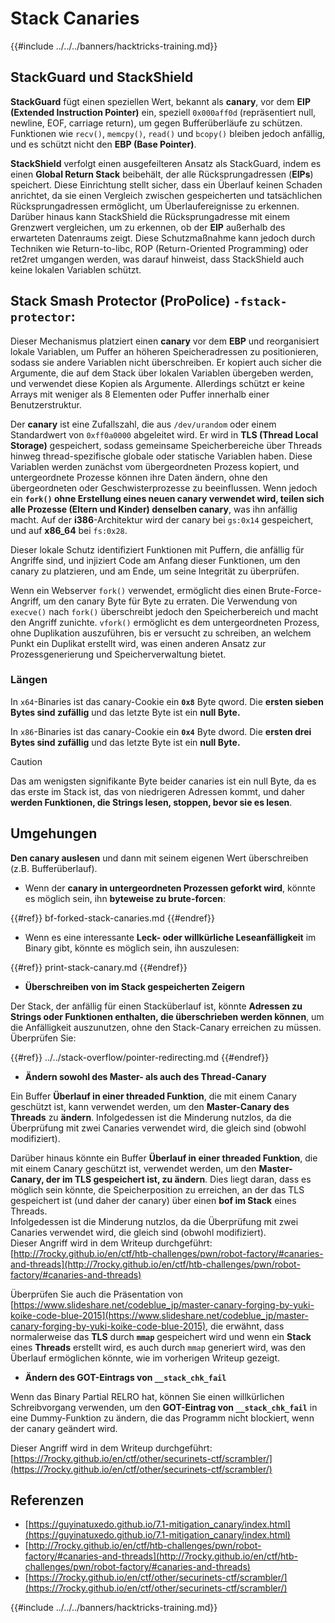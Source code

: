 # Stack Canaries

{{#include ../../../banners/hacktricks-training.md}}

## **StackGuard und StackShield**

**StackGuard** fügt einen speziellen Wert, bekannt als **canary**, vor dem **EIP (Extended Instruction Pointer)** ein, speziell `0x000aff0d` (repräsentiert null, newline, EOF, carriage return), um gegen Bufferüberläufe zu schützen. Funktionen wie `recv()`, `memcpy()`, `read()` und `bcopy()` bleiben jedoch anfällig, und es schützt nicht den **EBP (Base Pointer)**.

**StackShield** verfolgt einen ausgefeilteren Ansatz als StackGuard, indem es einen **Global Return Stack** beibehält, der alle Rücksprungadressen (**EIPs**) speichert. Diese Einrichtung stellt sicher, dass ein Überlauf keinen Schaden anrichtet, da sie einen Vergleich zwischen gespeicherten und tatsächlichen Rücksprungadressen ermöglicht, um Überlaufereignisse zu erkennen. Darüber hinaus kann StackShield die Rücksprungadresse mit einem Grenzwert vergleichen, um zu erkennen, ob der **EIP** außerhalb des erwarteten Datenraums zeigt. Diese Schutzmaßnahme kann jedoch durch Techniken wie Return-to-libc, ROP (Return-Oriented Programming) oder ret2ret umgangen werden, was darauf hinweist, dass StackShield auch keine lokalen Variablen schützt.

## **Stack Smash Protector (ProPolice) `-fstack-protector`:**

Dieser Mechanismus platziert einen **canary** vor dem **EBP** und reorganisiert lokale Variablen, um Puffer an höheren Speicheradressen zu positionieren, sodass sie andere Variablen nicht überschreiben. Er kopiert auch sicher die Argumente, die auf dem Stack über lokalen Variablen übergeben werden, und verwendet diese Kopien als Argumente. Allerdings schützt er keine Arrays mit weniger als 8 Elementen oder Puffer innerhalb einer Benutzerstruktur.

Der **canary** ist eine Zufallszahl, die aus `/dev/urandom` oder einem Standardwert von `0xff0a0000` abgeleitet wird. Er wird in **TLS (Thread Local Storage)** gespeichert, sodass gemeinsame Speicherbereiche über Threads hinweg thread-spezifische globale oder statische Variablen haben. Diese Variablen werden zunächst vom übergeordneten Prozess kopiert, und untergeordnete Prozesse können ihre Daten ändern, ohne den übergeordneten oder Geschwisterprozesse zu beeinflussen. Wenn jedoch ein **`fork()` ohne Erstellung eines neuen canary verwendet wird, teilen sich alle Prozesse (Eltern und Kinder) denselben canary**, was ihn anfällig macht. Auf der **i386**-Architektur wird der canary bei `gs:0x14` gespeichert, und auf **x86_64** bei `fs:0x28`.

Dieser lokale Schutz identifiziert Funktionen mit Puffern, die anfällig für Angriffe sind, und injiziert Code am Anfang dieser Funktionen, um den canary zu platzieren, und am Ende, um seine Integrität zu überprüfen.

Wenn ein Webserver `fork()` verwendet, ermöglicht dies einen Brute-Force-Angriff, um den canary Byte für Byte zu erraten. Die Verwendung von `execve()` nach `fork()` überschreibt jedoch den Speicherbereich und macht den Angriff zunichte. `vfork()` ermöglicht es dem untergeordneten Prozess, ohne Duplikation auszuführen, bis er versucht zu schreiben, an welchem Punkt ein Duplikat erstellt wird, was einen anderen Ansatz zur Prozessgenerierung und Speicherverwaltung bietet.

### Längen

In `x64`-Binaries ist das canary-Cookie ein **`0x8`** Byte qword. Die **ersten sieben Bytes sind zufällig** und das letzte Byte ist ein **null Byte.**

In `x86`-Binaries ist das canary-Cookie ein **`0x4`** Byte dword. Die **ersten drei Bytes sind zufällig** und das letzte Byte ist ein **null Byte.**

> [!CAUTION]
> Das am wenigsten signifikante Byte beider canaries ist ein null Byte, da es das erste im Stack ist, das von niedrigeren Adressen kommt, und daher **werden Funktionen, die Strings lesen, stoppen, bevor sie es lesen**.

## Umgehungen

**Den canary auslesen** und dann mit seinem eigenen Wert überschreiben (z.B. Bufferüberlauf).

- Wenn der **canary in untergeordneten Prozessen geforkt wird**, könnte es möglich sein, ihn **byteweise zu brute-forcen**:

{{#ref}}
bf-forked-stack-canaries.md
{{#endref}}

- Wenn es eine interessante **Leck- oder willkürliche Leseanfälligkeit** im Binary gibt, könnte es möglich sein, ihn auszulesen:

{{#ref}}
print-stack-canary.md
{{#endref}}

- **Überschreiben von im Stack gespeicherten Zeigern**

Der Stack, der anfällig für einen Stacküberlauf ist, könnte **Adressen zu Strings oder Funktionen enthalten, die überschrieben werden können**, um die Anfälligkeit auszunutzen, ohne den Stack-Canary erreichen zu müssen. Überprüfen Sie:

{{#ref}}
../../stack-overflow/pointer-redirecting.md
{{#endref}}

- **Ändern sowohl des Master- als auch des Thread-Canary**

Ein Buffer **Überlauf in einer threaded Funktion**, die mit einem Canary geschützt ist, kann verwendet werden, um den **Master-Canary des Threads** zu **ändern**. Infolgedessen ist die Minderung nutzlos, da die Überprüfung mit zwei Canaries verwendet wird, die gleich sind (obwohl modifiziert).

Darüber hinaus könnte ein Buffer **Überlauf in einer threaded Funktion**, die mit einem Canary geschützt ist, verwendet werden, um den **Master-Canary, der im TLS gespeichert ist, zu ändern**. Dies liegt daran, dass es möglich sein könnte, die Speicherposition zu erreichen, an der das TLS gespeichert ist (und daher der canary) über einen **bof im Stack** eines Threads.\
Infolgedessen ist die Minderung nutzlos, da die Überprüfung mit zwei Canaries verwendet wird, die gleich sind (obwohl modifiziert).\
Dieser Angriff wird in dem Writeup durchgeführt: [http://7rocky.github.io/en/ctf/htb-challenges/pwn/robot-factory/#canaries-and-threads](http://7rocky.github.io/en/ctf/htb-challenges/pwn/robot-factory/#canaries-and-threads)

Überprüfen Sie auch die Präsentation von [https://www.slideshare.net/codeblue_jp/master-canary-forging-by-yuki-koike-code-blue-2015](https://www.slideshare.net/codeblue_jp/master-canary-forging-by-yuki-koike-code-blue-2015), die erwähnt, dass normalerweise das **TLS** durch **`mmap`** gespeichert wird und wenn ein **Stack** eines **Threads** erstellt wird, es auch durch `mmap` generiert wird, was den Überlauf ermöglichen könnte, wie im vorherigen Writeup gezeigt.

- **Ändern des GOT-Eintrags von `__stack_chk_fail`**

Wenn das Binary Partial RELRO hat, können Sie einen willkürlichen Schreibvorgang verwenden, um den **GOT-Eintrag von `__stack_chk_fail`** in eine Dummy-Funktion zu ändern, die das Programm nicht blockiert, wenn der canary geändert wird.

Dieser Angriff wird in dem Writeup durchgeführt: [https://7rocky.github.io/en/ctf/other/securinets-ctf/scrambler/](https://7rocky.github.io/en/ctf/other/securinets-ctf/scrambler/)

## Referenzen

- [https://guyinatuxedo.github.io/7.1-mitigation_canary/index.html](https://guyinatuxedo.github.io/7.1-mitigation_canary/index.html)
- [http://7rocky.github.io/en/ctf/htb-challenges/pwn/robot-factory/#canaries-and-threads](http://7rocky.github.io/en/ctf/htb-challenges/pwn/robot-factory/#canaries-and-threads)
- [https://7rocky.github.io/en/ctf/other/securinets-ctf/scrambler/](https://7rocky.github.io/en/ctf/other/securinets-ctf/scrambler/)

{{#include ../../../banners/hacktricks-training.md}}
